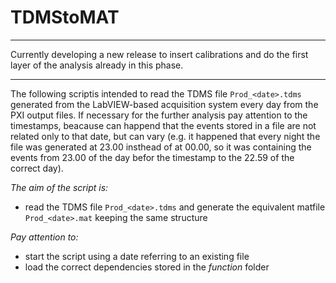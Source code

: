 # TDMStoMAT

---

Currently developing a new release to insert calibrations and do the first layer of the analysis already in this phase.

---

The following scriptis intended to read the TDMS file `Prod_<date>.tdms` generated from the LabVIEW-based acquisition system every day from the PXI output files.
If necessary for the further analysis pay attention to the timestamps, beacause can happend that the events stored in a file are not related only to that date, but can vary (e.g. it happened that every night the file was generated at 23.00 insthead of at 00.00, so it was containing the events from 23.00 of the day befor the timestamp to the 22.59 of the correct day).

_The aim of the script is:_
- read the TDMS file `Prod_<date>.tdms` and generate the equivalent matfile `Prod_<date>.mat` keeping the same structure

_Pay attention to:_
- start the script using a date referring to an existing file
- load the correct dependencies stored in the _function_ folder
